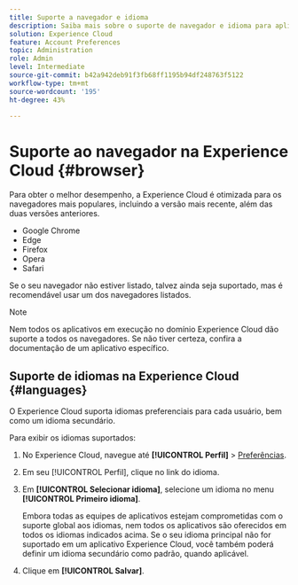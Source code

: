 ```yaml
---
title: Suporte a navegador e idioma
description: Saiba mais sobre o suporte de navegador e idioma para aplicativos Experience Cloud. Selecione um idioma principal e secundário no perfil da conta.
solution: Experience Cloud
feature: Account Preferences
topic: Administration
role: Admin
level: Intermediate
source-git-commit: b42a942deb91f3fb68ff1195b94df248763f5122
workflow-type: tm+mt
source-wordcount: '195'
ht-degree: 43%

---
```


# Suporte ao navegador na Experience Cloud {#browser}

Para obter o melhor desempenho, a Experience Cloud é otimizada para os navegadores mais populares, incluindo a versão mais recente, além das duas versões anteriores.

* Google Chrome
* Edge
* Firefox
* Opera
* Safari

Se o seu navegador não estiver listado, talvez ainda seja suportado, mas é recomendável usar um dos navegadores listados.

>[!NOTE]
>
>Nem todos os aplicativos em execução no domínio Experience Cloud dão suporte a todos os navegadores. Se não tiver certeza, confira a documentação de um aplicativo específico.

## Suporte de idiomas na Experience Cloud {#languages}

O Experience Cloud suporta idiomas preferenciais para cada usuário, bem como um idioma secundário.

Para exibir os idiomas suportados:

1. No Experience Cloud, navegue até **[!UICONTROL Perfil]** > [Preferências](https://experience.adobe.com/preferences).

1. Em seu [!UICONTROL Perfil], clique no link do idioma.

1. Em **[!UICONTROL Selecionar idioma]**, selecione um idioma no menu **[!UICONTROL Primeiro idioma]**.

   Embora todas as equipes de aplicativos estejam comprometidas com o suporte global aos idiomas, nem todos os aplicativos são oferecidos em todos os idiomas indicados acima. Se o seu idioma principal não for suportado em um aplicativo Experience Cloud, você também poderá definir um idioma secundário como padrão, quando aplicável.

1. Clique em **[!UICONTROL Salvar]**.